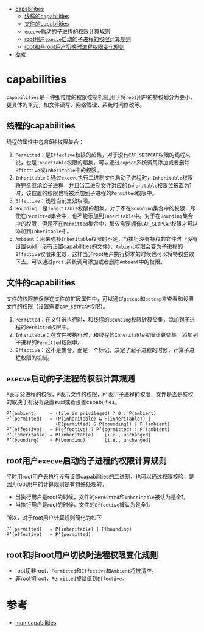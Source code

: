 - [capabilities](#capabilities)
  - [线程的capabilities](#线程的capabilities)
  - [文件的capabilities](#文件的capabilities)
  - [`execve`启动的子进程的权限计算规则](#execve启动的子进程的权限计算规则)
  - [root用户`execve`启动的子进程的权限计算规则](#root用户execve启动的子进程的权限计算规则)
  - [root和非root用户切换时进程权限变化规则](#root和非root用户切换时进程权限变化规则)
- [参考](#参考)

# capabilities

`capabilities`是一种细粒度的权限控制机制,用于将`root`用户的特权划分为更小、更具体的单元，如文件读写、网络管理、系统时间修改等。

## 线程的capabilities

线程的属性中包含5种权限集合：

1. `Permitted`：是`Effective`权限的超集，对于没有`CAP_SETPCAP`权限的线程来说，也是`Inheritable`权限的超集。可以通过`capset`系统调用添加或者删除`Effective`或`Inheritable`中的权限。
2. `Inheritable`：通过`execve`执行二进制文件启动子进程时，`Inheritable`权限将完全继承给子进程，并且当二进制文件对应的`Inheritable`权限位被置为1时，该位置的权限也将被添加到子进程的`Permitted`权限中。
3. `Effective`：线程当前生效权限。
4. `Bounding`：是`Inheritable`权限的超集。对于不在`Bounding`集合中的权限，即使在`Permitted`集合中，也不能添加到`Inheritable`中。对于在`Bounding`集合中的权限，但是不在`Permitted`集合中，那么需要拥有`CAP_SETPCAP`权限才可以添加到`Inheritable`中。
5. `Ambient`：用来弥补`Inheritable`权限的不足，当执行没有特权的文件时（没有设置suid，没有设置capabilities的文件），`Ambient`权限会变为子进程的`Effective`权限来生效，这样当非root用户执行脚本的时候也可以将特权生效下去。可以通过`prctl`系统调用添加或者删除`Ambient`中的权限。

## 文件的capabilities

文件的权限被保存在文件的扩展属性中，可以通过`getcap`和`setcap`来查看和设置文件的权限（设置需要`CAP_SETFCAP`权限）。

1. `Permitted`：在文件被执行时，和线程的`Bounding`权限计算交集，添加到子进程的`Permitted`权限中。
2. `Inheritable`：在文件被执行时，和线程的`Inheritable`权限计算交集，添加到子进程的`Permitted`权限中。
3. `Effective`：这不是集合，而是一个标记，决定了起子进程的时候，计算子进程权限的机制。

## `execve`启动的子进程的权限计算规则

`P`表示父进程的权限，`F`表示文件的权限，`P’`表示子进程的权限，文件是否是特权的取决于有没有设置suid或者设置capabilities。

```text
P’(ambient)     = (file is privileged) ? 0 : P(ambient)
P’(permitted)   = (P(inheritable) & F(inheritable)) |
                  (F(permitted) & P(bounding)) | P’(ambient)
P’(effective)   = F(effective) ? P’(permitted) : P’(ambient)
P’(inheritable) = P(inheritable)    [i.e., unchanged]
P’(bounding)    = P(bounding)       [i.e., unchanged]
```

## root用户`execve`启动的子进程的权限计算规则

平时用root用户去执行没有设置capabilities的二进制，也可以通过权限校验，是因为root用户的计算规则是有特殊处理的。

- 当执行用户是root的时候，文件的`Permitted`和`Inheritable`被认为是全1。
- 当执行用户是root的时候，文件的`Effective`被认为是全1。

所以，对于root用户计算规则简化为如下

```text
P’(permitted)   = P(inheritable) | P(bounding)
P’(effective)   = P’(permitted)
```

## root和非root用户切换时进程权限变化规则

- root切非root，`Permitted`和`Effective`和`Ambient`将被清空。
- 非root切root，`Permitted`被赋值到`Effective`。

# 参考

- [man capabilities](https://man.cx/capabilities)
